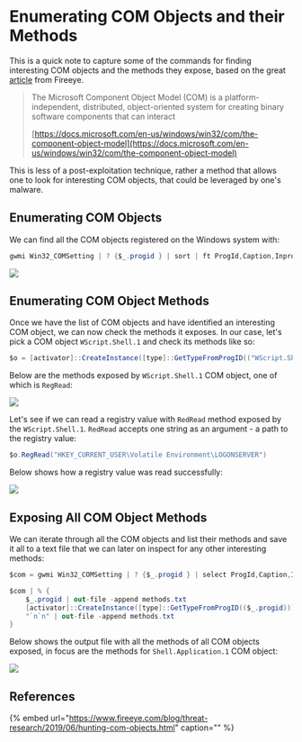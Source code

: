 # Enumerating COM Objects and their Methods

This is a quick note to capture some of the commands for finding interesting COM objects and the methods they expose, based on the great [article](https://www.fireeye.com/blog/threat-research/2019/06/hunting-com-objects.html) from Fireeye.

> The Microsoft Component Object Model \(COM\) is a platform-independent, distributed, object-oriented system for creating binary software components that can interact
>
> [https://docs.microsoft.com/en-us/windows/win32/com/the-component-object-model](https://docs.microsoft.com/en-us/windows/win32/com/the-component-object-model)

This is less of a post-exploitation technique, rather a method that allows one to look for interesting COM objects, that could be leveraged by one's malware.

## Enumerating COM Objects

We can find all the COM objects registered on the Windows system with:

```csharp
gwmi Win32_COMSetting | ? {$_.progid } | sort | ft ProgId,Caption,InprocServer32
```

![](../../.gitbook/assets/image%20%28576%29.png)

## Enumerating COM Object Methods

Once we have the list of COM objects and have identified an interesting COM object, we can now check the methods it exposes. In our case, let's pick a COM object `WScript.Shell.1` and check its methods like so:

```csharp
$o = [activator]::CreateInstance([type]::GetTypeFromProgID(("WScript.Shell.1"))) | gm
```

Below are the methods exposed by `WScript.Shell.1` COM object, one of which is `RegRead`:

![](../../.gitbook/assets/image%20%28609%29.png)

Let's see if we can read a registry value with `RedRead` method exposed by the `WScript.Shell.1`. `RedRead` accepts one string as an argument - a path to the registry value:

```csharp
$o.RegRead("HKEY_CURRENT_USER\Volatile Environment\LOGONSERVER")
```

Below shows how a registry value was read successfully:

![](../../.gitbook/assets/image%20%28538%29.png)

## Exposing All COM Object Methods

We can iterate through all the COM objects and list their methods and save it all to a text file that we can later on inspect for any other interesting methods:

```csharp
$com = gwmi Win32_COMSetting | ? {$_.progid } | select ProgId,Caption,InprocServer32

$com | % {
    $_.progid | out-file -append methods.txt
    [activator]::CreateInstance([type]::GetTypeFromProgID(($_.progid))) | gm | out-file -append methods.txt
    "`n`n" | out-file -append methods.txt
}
```

Below shows the output file with all the methods of all COM objects exposed, in focus are the methods for `Shell.Application.1` COM object:

![](../../.gitbook/assets/image%20%28620%29.png)

## References

{% embed url="https://www.fireeye.com/blog/threat-research/2019/06/hunting-com-objects.html" caption="" %}

